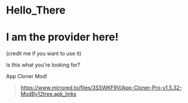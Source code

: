 # Hello_There

# I am the provider here!
(credit me if you want to use it)

Is this what you're looking for?

App Cloner Mod!

> https://www.mirrored.to/files/3SSWKF9V/App-Cloner-Pro-v1.5.32-ModBy12tree.apk_links
